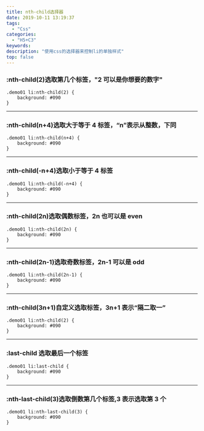 ```yaml
---
title: nth-child选择器
date: 2019-10-11 13:19:37
tags:
  - "Css"
categories:
  - "H5+C3"
keywords:
description: "使用css的选择器来控制li的单独样式"
top: false
---
```


### :nth-child(2)选取第几个标签，"2 可以是你想要的数字"

```
.demo01 li:nth-child(2) {
    background: #090
}
```

---

### :nth-child(n+4)选取大于等于 4 标签，“n”表示从整数，下同

```
.demo01 li:nth-child(n+4) {
    background: #090
}
```

---

### :nth-child(-n+4)选取小于等于 4 标签

```
.demo01 li:nth-child(-n+4) {
    background: #090
}
```

---

### :nth-child(2n)选取偶数标签，2n 也可以是 even

```
.demo01 li:nth-child(2n) {
    background: #090
}
```

---

### :nth-child(2n-1)选取奇数标签，2n-1 可以是 odd

```
.demo01 li:nth-child(2n-1) {
    background: #090
}
```

---

### :nth-child(3n+1)自定义选取标签，3n+1 表示“隔二取一”

```
.demo01 li:nth-child(2) {
    background: #090
}
```

---

### :last-child 选取最后一个标签

```
.demo01 li:last-child {
    background: #090
}
```

---

### :nth-last-child(3)选取倒数第几个标签,3 表示选取第 3 个

```
.demo01 li:nth-last-child(3) {
    background: #090
}

```

